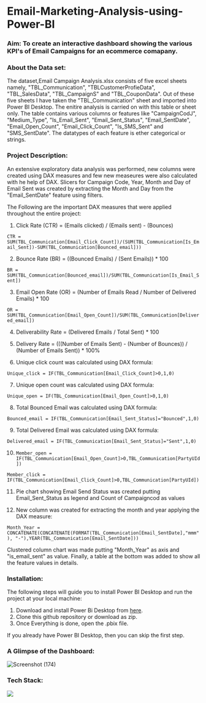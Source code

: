 # Email-Marketing-Analysis-using-Power-BI

### Aim: To create an interactive dashboard showing the various KPI's of Email Campaigns for an ecommerce comapany. 

### About the Data set: 
The dataset,Email Campaign Analysis.xlsx consists of five excel sheets namely, "TBL_Communication", "TBLCustomerProfieData", "TBL_SalesData", "TBL_CampaignS" and "TBL_CouponData". Out of these five sheets I have taken the "TBL_Communication" sheet and imported into Power BI Desktop. The enitire analysis is carried on with this table or sheet only. The table contains various columns or features like "CampaignCodJ", "Medium_Type", "Is_Email_Sent", "Email_Sent_Status", "Email_SentDate", "Email_Open_Count", "Email_Click_Count", "Is_SMS_Sent" and "SMS_SentDate". The datatypes of each feature is ether categorical or strings.

### Project Description: 
An extensive exploratory data analysis was performed, new columns were created using DAX measures and few new measeures were also calculated with he help of DAX.
Slicers for Campaign Code, Year, Month and Day of Email Sent was created by extracting the Month and Day from the "Email_SentDate" feature using filters.

The Following are the important DAX measures that were applied throughout the entire project:

1. Click Rate (CTR) = (Emails clicked) / (Emails sent) - (Bounces)

```CTR = SUM(TBL_Communication[Email_Click_Count])/(SUM(TBL_Communication[Is_Email_Sent])-SUM(TBL_Communication[Bounced_email]))```

2. Bounce Rate (BR) = ((Bounced Emails) / (Sent Emails)) *  100

```BR = SUM(TBL_Communication[Bounced_email])/SUM(TBL_Communication[Is_Email_Sent])```

3. Email Open Rate (OR) = (Number of Emails Read / Number of Delivered Emails) * 100

```OR = SUM(TBL_Communication[Email_Open_Count])/SUM(TBL_Communication[Delivered_email]) ```

4. Deliverability Rate = (Delivered Emails / Total Sent) * 100

5. Delivery Rate = (((Number of Emails Sent) - (Number of Bounces)) / (Number of Emails Sent)) * 100%

6. Unique click count was calculated using DAX formula: 

```Unique_click = IF(TBL_Communication[Email_Click_Count]>0,1,0)```

7. Unique open count was calculated using DAX formula:

```Unique_open = IF(TBL_Communication[Email_Open_Count]>0,1,0)```

8. Total Bounced Email was calculated using DAX formula: 

```Bounced_email = IF(TBL_Communication[Email_Sent_Status]="Bounced",1,0)```
 
9. Total Delivered Email was calculated using DAX formula: 

```Delivered_email = IF(TBL_Communication[Email_Sent_Status]="Sent",1,0)```

10. ```Member_open = IF(TBL_Communication[Email_Open_Count]>0,TBL_Communication[PartyUId])```
   
   ```Member_click = IF(TBL_Communication[Email_Click_Count]>0,TBL_Communication[PartyUId])```

11. Pie chart showing Email Send Status was created putting Email_Sent_Status as legend and Count of Campaigncod as values

12. New column was created for extracting the month and year applying the DAX measure: 

```Month_Year = CONCATENATE(CONCATENATE(FORMAT(TBL_Communication[Email_SentDate],"mmm"), "-"),YEAR(TBL_Communication[Email_SentDate]))```

Clustered column chart was made putting "Month_Year" as axis and "is_email_sent" as value.  Finally, a table at the bottom was added to show all the feature values in details.

### Installation:

The following steps will guide you to install Power BI Desktop and run the project at your local machine:

1. Download and install Power Bi Desktop from [here](https://www.microsoft.com/en-in/p/power-bi-desktop/9ntxr16hnw1t#activetab=pivot:overviewtab).
2. Clone this github repository or download as zip.
3. Once Everything is done, open the .pbix file. 

If you already have Power BI Desktop, then you can skip the first step.

### A Glimpse of the Dashboard:

![Screenshot (174)](https://user-images.githubusercontent.com/75041273/133941108-c6ee113b-7a78-4a98-8d63-fa8b32c65d5f.png)

### Tech Stack:

<img src="https://img.shields.io/badge/PowerBI-F2C811?style=for-the-badge&logo=Power%20BI&logoColor=black"/> 

